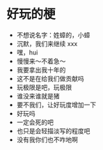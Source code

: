 # 好玩的梗

- 不想说名字：姓蟑的，小蟑
- 沉默，我们来继续 xxx
- 嘿，hui
- 慢慢来～不着急～
- 我要拿出我十年的
- 这不是在给我们做贡献吗
- 玩极限是吧，玩极限
- 谁没来谁就是猪
- 要不我们，让好玩度增加一下
- 好玩吗
- 一定会死的吧
- 也只是会轻描淡写的程度吧
- 没有我你们也不咋地啊
